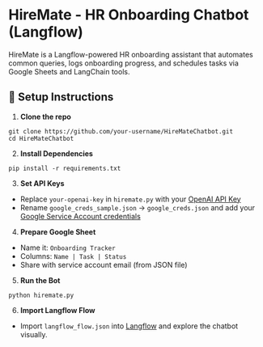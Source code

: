 # HireMate - HR Onboarding Chatbot (Langflow)

HireMate is a Langflow-powered HR onboarding assistant that automates common queries, logs onboarding progress, and schedules tasks via Google Sheets and LangChain tools.

## 🔧 Setup Instructions

1. **Clone the repo**  
```
git clone https://github.com/your-username/HireMateChatbot.git
cd HireMateChatbot
```

2. **Install Dependencies**  
```
pip install -r requirements.txt
```

3. **Set API Keys**  
- Replace `your-openai-key` in `hiremate.py` with your [OpenAI API Key](https://platform.openai.com/account/api-keys)
- Rename `google_creds_sample.json` → `google_creds.json` and add your [Google Service Account credentials](https://console.cloud.google.com/)

4. **Prepare Google Sheet**  
- Name it: `Onboarding Tracker`
- Columns: `Name | Task | Status`
- Share with service account email (from JSON file)

5. **Run the Bot**
```
python hiremate.py
```

6. **Import Langflow Flow**
- Import `langflow_flow.json` into [Langflow](https://github.com/logspace-ai/langflow) and explore the chatbot visually.


 
 
